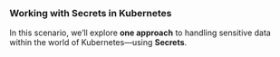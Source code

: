 <br>

### Working with Secrets in Kubernetes

In this scenario, we’ll explore **one approach** to handling sensitive data within the world of Kubernetes—using **Secrets**.



